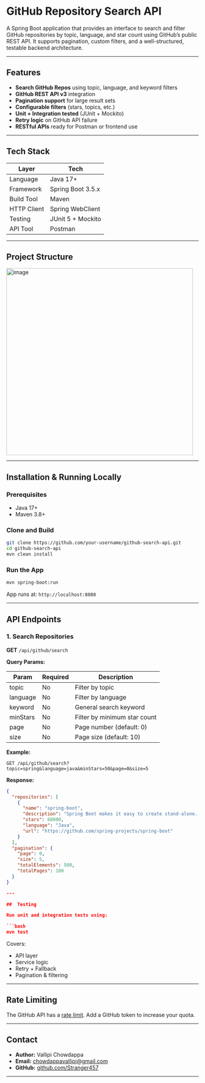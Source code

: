 # GitHub Repository Search API

A Spring Boot application that provides an interface to search and filter GitHub repositories by topic, language, and star count using GitHub’s public REST API. It supports pagination, custom filters, and a well-structured, testable backend architecture.

---

## Features

-  **Search GitHub Repos** using topic, language, and keyword filters
-  **GitHub REST API v3** integration
-  **Pagination support** for large result sets
-  **Configurable filters** (stars, topics, etc.)
-  **Unit + Integration tested** (JUnit + Mockito)
-  **Retry logic** on GitHub API failure
-  **RESTful APIs** ready for Postman or frontend use

---

## Tech Stack

| Layer       | Tech              |
| ----------- | ----------------- |
| Language    | Java 17+          |
| Framework   | Spring Boot 3.5.x |
| Build Tool  | Maven             |
| HTTP Client | Spring WebClient  |
| Testing     | JUnit 5 + Mockito |
| API Tool    | Postman           |

---

## Project Structure

<img width="489" alt="image" src="https://github.com/user-attachments/assets/637c4b5a-418b-4044-8389-e2f393aab068" />


---

## Installation & Running Locally

### Prerequisites

- Java 17+
- Maven 3.8+

### Clone and Build

```bash
git clone https://github.com/your-username/github-search-api.git
cd github-search-api
mvn clean install
```

### Run the App

```bash
mvn spring-boot:run
```

App runs at: `http://localhost:8080`

---

## API Endpoints

### 1. Search Repositories

**GET** `/api/github/search`

**Query Params:**

| Param    | Required | Description                  |
| -------- | -------- | ---------------------------- |
| topic    | No       | Filter by topic              |
| language | No       | Filter by language           |
| keyword  | No       | General search keyword       |
| minStars | No       | Filter by minimum star count |
| page     | No       | Page number (default: 0)     |
| size     | No       | Page size (default: 10)      |

**Example:**

```http
GET /api/github/search?topic=spring&language=java&minStars=50&page=0&size=5
```

**Response:**

```json
{
  "repositories": [
    {
      "name": "spring-boot",
      "description": "Spring Boot makes it easy to create stand-alone...",
      "stars": 68000,
      "language": "Java",
      "url": "https://github.com/spring-projects/spring-boot"
    }
  ],
  "pagination": {
    "page": 0,
    "size": 5,
    "totalElements": 500,
    "totalPages": 100
  }
}

---

##  Testing

Run unit and integration tests using:

```bash
mvn test
```

 Covers:

- API layer
- Service logic
- Retry + Fallback
- Pagination & filtering

---

## Rate Limiting

The GitHub API has a [rate limit](https://docs.github.com/en/rest/overview/resources-in-the-rest-api#rate-limiting). Add a GitHub token to increase your quota.

---

## Contact

- **Author:** Vallipi Chowdappa
- **Email:** chowdappavallipi@gmail.com
- **GitHub:** [github.com/Stranger457](https://github.com/Stranger457)

---------
